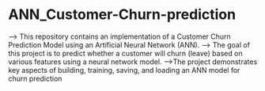 # ANN_Customer-Churn-prediction

--> This repository contains an implementation of a Customer Churn Prediction Model using an Artificial Neural Network (ANN). 
--> The goal of this project is to predict whether a customer will churn (leave) based on various features using a neural network model. 
-->The project demonstrates key aspects of building, training, saving, and loading an ANN model for churn prediction
